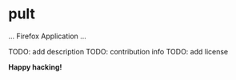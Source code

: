 # pult

... Firefox Application  ...

TODO: add description
TODO: contribution info
TODO: add license


**Happy hacking!**
